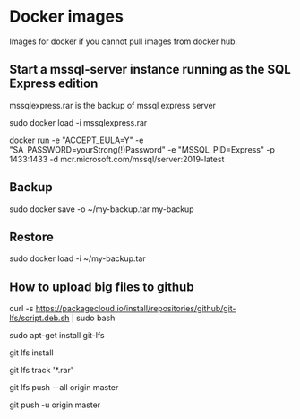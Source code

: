# Docker images
Images for docker if you cannot pull images from docker hub.


## Start a mssql-server instance running as the SQL Express edition
mssqlexpress.rar is the backup of mssql express server

sudo docker load -i mssqlexpress.rar

docker run -e "ACCEPT_EULA=Y" -e "SA_PASSWORD=yourStrong(!)Password" -e "MSSQL_PID=Express" -p 1433:1433 -d mcr.microsoft.com/mssql/server:2019-latest 


## Backup
sudo docker save -o ~/my-backup.tar my-backup
## Restore
sudo docker load -i ~/my-backup.tar


## How to upload big files to github
curl -s https://packagecloud.io/install/repositories/github/git-lfs/script.deb.sh | sudo bash

sudo apt-get install git-lfs

git lfs install

git lfs track '*.rar'

git lfs push --all origin master

git push -u origin master


